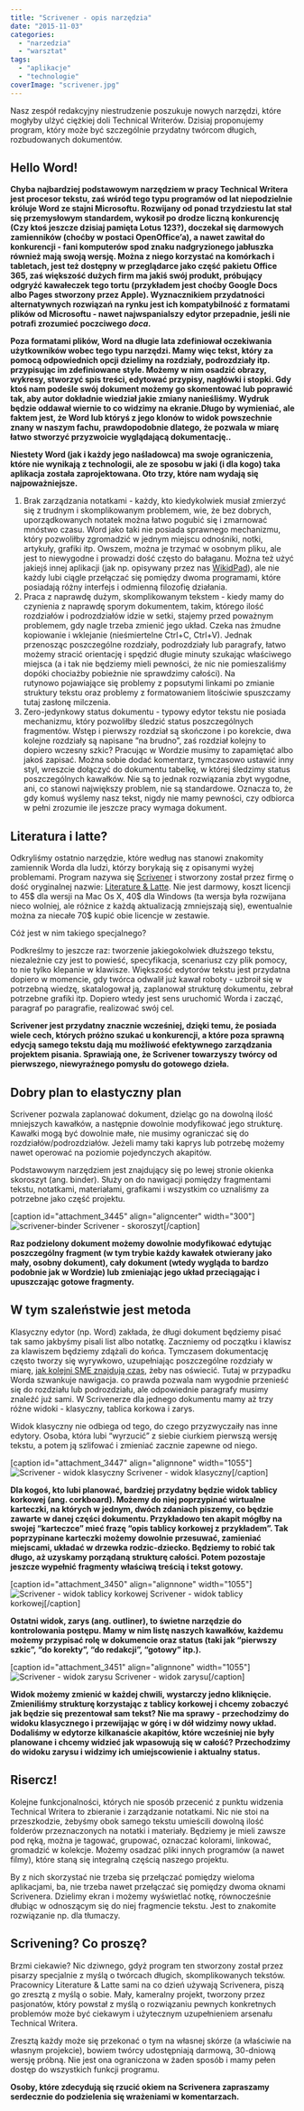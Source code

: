 ```yaml
---
title: "Scrivener - opis narzędzia"
date: "2015-11-03"
categories:
  - "narzedzia"
  - "warsztat"
tags:
  - "aplikacje"
  - "technologie"
coverImage: "scrivener.jpg"
---
```


Nasz zespół redakcyjny niestrudzenie poszukuje nowych narzędzi, które mogłyby ulżyć ciężkiej doli Technical Writerów. Dzisiaj proponujemy program, który może być szczególnie przydatny twórcom długich, rozbudowanych dokumentów.

## **Hello Word!**

**Chyba najbardziej podstawowym narzędziem w pracy Technical Writera jest procesor tekstu, zaś wśród tego typu programów od lat niepodzielnie króluje Word ze stajni Microsoftu. Rozwijany od ponad trzydziestu lat stał się przemysłowym standardem, wykosił po drodze liczną konkurencję (Czy ktoś jeszcze dzisiaj pamięta Lotus 123?), doczekał się darmowych zamienników (choćby w postaci OpenOffice’a), a nawet zawitał do konkurencji - fani komputerów spod znaku nadgryzionego jabłuszka również mają swoją wersję. Można z niego korzystać na komórkach i tabletach, jest też dostępny w przeglądarce jako część pakietu Office 365, zaś większość dużych firm ma jakiś swój produkt, próbujący odgryźć kawałeczek tego tortu (przykładem jest choćby Google Docs albo Pages stworzony przez Apple). Wyznacznikiem przydatności alternatywnych rozwiązań na rynku jest ich kompatybilność z formatami plików od Microsoftu - nawet najwspanialszy edytor przepadnie, jeśli nie potrafi zrozumieć poczciwego _doca_.**

**Poza formatami plików, Word na długie lata zdefiniował oczekiwania użytkowników wobec tego typu narzędzi. Mamy więc tekst, który za pomocą odpowiednich opcji dzielimy na rozdziały, podrozdziały itp. przypisując im zdefiniowane style. Możemy w nim osadzić obrazy, wykresy, stworzyć spis treści, edytować przypisy, nagłówki i stopki. Gdy ktoś nam podeśle swój dokument możemy go skomentować lub poprawić tak, aby autor dokładnie wiedział jakie zmiany nanieśliśmy. Wydruk będzie oddawał wiernie to co widzimy na ekranie.Długo by wymieniać, ale faktem jest, że Word lub któryś z jego klonów to widok powszechnie znany w naszym fachu, prawdopodobnie dlatego, że pozwala w miarę łatwo stworzyć przyzwoicie wyglądającą dokumentację..**

**Niestety Word (jak i każdy jego naśladowca) ma swoje ograniczenia, które nie wynikają z technologii, ale ze sposobu w jaki (i dla kogo) taka aplikacja została zaprojektowana. Oto trzy, które nam wydają się najpoważniejsze.**

1. Brak zarządzania notatkami - każdy, kto kiedykolwiek musiał zmierzyć się z trudnym i skomplikowanym problemem, wie, że bez dobrych, uporządkowanych notatek można łatwo pogubić się i zmarnować mnóstwo czasu. Word jako taki nie posiada sprawnego mechanizmu, który pozwoliłby zgromadzić w jednym miejscu odnośniki, notki, artykuły, grafiki itp. Owszem, można je trzymać w osobnym pliku, ale jest to niewygodne i prowadzi dość często do bałaganu. Można też użyć jakiejś innej aplikacji (jak np. opisywany przez nas [WikidPad](http://techwriter.pl/wikidpad-opis-narzedzia/ "WikidPad – opis narzędzia")), ale nie każdy lubi ciągle przełączać się pomiędzy dwoma programami, które posiadają różny interfejs i odmienną filozofię działania.
2. Praca z naprawdę dużym, skomplikowanym tekstem - kiedy mamy do czynienia z naprawdę sporym dokumentem, takim, którego ilość rozdziałów i podrozdziałów idzie w setki, stajemy przed poważnym problemem, gdy nagle trzeba zmienić jego układ. Czeka nas żmudne kopiowanie i wklejanie (nieśmiertelne Ctrl+C, Ctrl+V). Jednak przenosząc poszczególne rozdziały, podrozdziały lub paragrafy, łatwo możemy stracić orientację i spędzić długie minuty szukając właściwego miejsca (a i tak nie będziemy mieli pewności, że nic nie pomieszaliśmy dopóki chociażby pobieżnie nie sprawdzimy całości). Na rutynowo pojawiające się problemy z popsutymi linkami po zmianie struktury tekstu oraz problemy z formatowaniem litościwie spuszczamy tutaj zasłonę milczenia.
3. Zero-jedynkowy status dokumentu - typowy edytor tekstu nie posiada mechanizmu, który pozwoliłby śledzić status poszczególnych fragmentów. Wstęp i pierwszy rozdział są skończone i po korekcie, dwa kolejne rozdziały są napisane “na brudno”, zaś rozdział kolejny to dopiero wczesny szkic? Pracując w Wordzie musimy to zapamiętać albo jakoś zapisać. Można sobie dodać komentarz, tymczasowo ustawić inny styl, wreszcie dołączyć do dokumentu tabelkę, w której śledzimy status poszczególnych kawałków. Nie są to jednak rozwiązania zbyt wygodne, ani, co stanowi największy problem, nie są standardowe. Oznacza to, że gdy komuś wyślemy nasz tekst, nigdy nie mamy pewności, czy odbiorca w pełni zrozumie ile jeszcze pracy wymaga dokument.

## **Literatura i latte?**

Odkryliśmy ostatnio narzędzie, które według nas stanowi znakomity zamiennik Worda dla ludzi, którzy borykają się z opisanymi wyżej problemami. Program nazywa się [Scrivener](http://literatureandlatte.com/scrivener.php) i stworzony został przez firmę o dość oryginalnej nazwie: [Literature & Latte](http://literatureandlatte.com/). Nie jest darmowy, koszt licencji to 45$ dla wersji na Mac Os X, 40$ dla Windows (ta wersja była rozwijana nieco wolniej, ale różnice z każdą aktualizacją zmniejszają się), ewentualnie można za niecałe 70$ kupić obie licencje w zestawie.

Cóż jest w nim takiego specjalnego?

Podkreślmy to jeszcze raz: tworzenie jakiegokolwiek dłuższego tekstu, niezależnie czy jest to powieść, specyfikacja, scenariusz czy plik pomocy, to nie tylko klepanie w klawisze. Większość edytorów tekstu jest przydatna dopiero w momencie, gdy twórca odwalił już kawał roboty - uzbroił się w potrzebną wiedzę, skatalogował ją, zaplanował strukturę dokumentu, zebrał potrzebne grafiki itp. Dopiero wtedy jest sens uruchomić Worda i zacząć, paragraf po paragrafie, realizować swój cel.

**Scrivener jest przydatny znacznie wcześniej, dzięki temu, że posiada wiele cech, których próżno szukać u konkurencji, a które poza sprawną edycją samego tekstu dają mu możliwość efektywnego zarządzania projektem pisania. Sprawiają one, że Scrivener towarzyszy twórcy od pierwszego, niewyraźnego pomysłu do gotowego dzieła.**

## **Dobry plan to elastyczny plan**

Scrivener pozwala zaplanować dokument, dzieląc go na dowolną ilość mniejszych kawałków, a następnie dowolnie modyfikować jego strukturę. Kawałki mogą być dowolnie małe, nie musimy ograniczać się do rozdziałów/podrozdziałów. Jeżeli mamy taki kaprys lub potrzebę możemy nawet operować na poziomie pojedynczych akapitów.

Podstawowym narzędziem jest znajdujący się po lewej stronie okienka skoroszyt (ang. binder). Służy on do nawigacji pomiędzy fragmentami tekstu, notatkami, materiałami, grafikami i wszystkim co uznaliśmy za potrzebne jako część projektu.

\[caption id="attachment_3445" align="aligncenter" width="300"\]![scrivener-binder](images/scrivener-binder.jpg) Scrivener - skoroszyt\[/caption\]



**Raz podzielony dokument możemy dowolnie modyfikować edytując poszczególny fragment (w tym trybie każdy kawałek otwierany jako mały, osobny dokument), cały dokument (wtedy wygląda to bardzo podobnie jak w Wordzie) lub zmieniając jego układ przeciągając i upuszczając gotowe fragmenty.**

## **W tym szaleństwie jest metoda**

Klasyczny edytor (np. Word) zakłada, że długi dokument będziemy pisać tak samo jakbyśmy pisali list albo notatkę. Zaczniemy od początku i klawisz za klawiszem będziemy zdążali do końca. Tymczasem dokumentację często tworzy się wyrywkowo, uzupełniając poszczególne rozdziały w miarę, [jak kolejni SME znajdują czas](http://techwriter.pl/kim-jest-sme/ "Kim jest Subject Matter Expert (SME) i jak z nim rozmawiać?"), żeby nas oświecić. Tutaj w przypadku Worda szwankuje nawigacja. co prawda pozwala nam wygodnie przenieść się do rozdziału lub podrozdziału, ale odpowiednie paragrafy musimy znaleźć już sami. W Scrivenerze dla jednego dokumentu mamy aż trzy różne widoki - klasyczny, tablica korkowa i zarys.

Widok klasyczny nie odbiega od tego, do czego przyzwyczaiły nas inne edytory. Osoba, która lubi “wyrzucić” z siebie ciurkiem pierwszą wersję tekstu, a potem ją szlifować i zmieniać zacznie zapewne od niego.

\[caption id="attachment_3447" align="alignnone" width="1055"\]![Scrivener - widok klasyczny](images/scrivener_classic.jpg) Scrivener - widok klasyczny\[/caption\]

**Dla kogoś, kto lubi planować, bardziej przydatny będzie widok tablicy korkowej (ang. corkboard). Możemy do niej poprzypinać wirtualne karteczki, na których w jednym, dwóch zdaniach piszemy, co będzie zawarte w danej części dokumentu. Przykładowo ten akapit mógłby na swojej “karteczce” mieć frazę “opis tablicy korkowej z przykładem”. Tak poprzypinane karteczki możemy dowolnie przesuwać, zamieniać miejscami, układać w drzewka rodzic-dziecko. Będziemy to robić tak długo, aż uzyskamy porządaną strukturę całości. Potem pozostaje jeszcze wypełnić fragmenty właściwą treścią i tekst gotowy.**

\[caption id="attachment_3450" align="alignnone" width="1055"\]![Scrivener - widok tablicy korkowej](images/scrivener_corkboard.jpg) Scrivener - widok tablicy korkowej\[/caption\]

**Ostatni widok, zarys (ang. outliner), to świetne narzędzie do kontrolowania postępu. Mamy w nim listę naszych kawałków, każdemu możemy przypisać rolę w dokumencie oraz status (taki jak “pierwszy szkic”, “do korekty”, “do redakcji”, “gotowy” itp.).**

\[caption id="attachment_3451" align="alignnone" width="1055"\]![Scrivener - widok zarysu](images/scrivener_outline.jpg) Scrivener - widok zarysu\[/caption\]

**Widok możemy zmienić w każdej chwili, wystarczy jedno kliknięcie. Zmieniliśmy strukturę korzystając z tablicy korkowej i chcemy zobaczyć jak będzie się prezentował sam tekst? Nie ma sprawy - przechodzimy do widoku klasycznego i przewijając w górę i w dół widzimy nowy układ. Dodaliśmy w edytorze kilkanaście akapitów, które wcześniej nie były planowane i chcemy widzieć jak wpasowują się w całość? Przechodzimy do widoku zarysu i widzimy ich umiejscowienie i aktualny status.**

## Risercz!

Kolejne funkcjonalności, których nie sposób przecenić z punktu widzenia Technical Writera to zbieranie i zarządzanie notatkami. Nic nie stoi na przeszkodzie, żebyśmy obok samego tekstu umieścili dowolną ilość folderów przeznaczonych na notatki i materiały. Będziemy je mieli zawsze pod ręką, można je tagować, grupować, oznaczać kolorami, linkować, gromadzić w kolekcje. Możemy osadzać pliki innych programów (a nawet filmy), które staną się integralną częścią naszego projektu.

By z nich skorzystać nie trzeba się przełączać pomiędzy wieloma aplikacjami, ba, nie trzeba nawet przełączać się pomiędzy dwoma oknami Scrivenera. Dzielimy ekran i możemy wyświetlać notkę, równocześnie dłubiąc w odnoszącym się do niej fragmencie tekstu. Jest to znakomite rozwiązanie np. dla tłumaczy.

## Scrivening? Co proszę?

Brzmi ciekawie? Nic dziwnego, gdyż program ten stworzony został przez pisarzy specjalnie z myślą o twórcach długich, skomplikowanych tekstów. Pracownicy Literature & Latte sami na co dzień używają Scrivenera, piszą go zresztą z myślą o sobie. Mały, kameralny projekt, tworzony przez pasjonatów, który powstał z myślą o rozwiązaniu pewnych konkretnych problemów może być ciekawym i użytecznym uzupełnieniem arsenału Technical Writera.

Zresztą każdy może się przekonać o tym na własnej skórze (a właściwie na własnym projekcie), bowiem twórcy udostępniają darmową, 30-dniową wersję próbną. Nie jest ona ograniczona w żaden sposób i mamy pełen dostęp do wszystkich funkcji programu.

**Osoby, które zdecydują się rzucić okiem na Scrivenera zapraszamy serdecznie do podzielenia się wrażeniami w komentarzach.**
